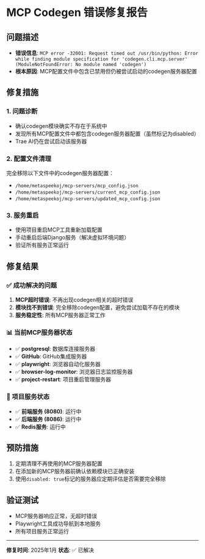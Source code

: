 # MCP Codegen 错误修复报告

## 问题描述
- **错误信息**: `MCP error -32001: Request timed out /usr/bin/python: Error while finding module specification for 'codegen.cli.mcp.server' (ModuleNotFoundError: No module named 'codegen')`
- **根本原因**: MCP配置文件中包含已禁用但仍被尝试启动的codegen服务器配置

## 修复措施

### 1. 问题诊断
- 确认codegen模块确实不存在于系统中
- 发现所有MCP配置文件中都包含codegen服务器配置（虽然标记为disabled）
- Trae AI仍在尝试启动该服务器

### 2. 配置文件清理
完全移除以下文件中的codegen服务器配置：
- `/home/metaspeekoj/mcp-servers/mcp_config.json`
- `/home/metaspeekoj/mcp-servers/current_mcp_config.json`
- `/home/metaspeekoj/mcp-servers/updated_mcp_config.json`

### 3. 服务重启
- 使用项目重启MCP工具重新加载配置
- 手动重启后端Django服务（解决虚拟环境问题）
- 验证所有服务正常运行

## 修复结果

### ✅ 成功解决的问题
1. **MCP超时错误**: 不再出现codegen相关的超时错误
2. **模块找不到错误**: 完全移除codegen配置，避免尝试加载不存在的模块
3. **服务稳定性**: 所有MCP服务器正常工作

### 📊 当前MCP服务器状态
- ✅ **postgresql**: 数据库连接服务器
- ✅ **GitHub**: GitHub集成服务器
- ✅ **playwright**: 浏览器自动化服务器
- ✅ **browser-log-monitor**: 浏览器日志监控服务器
- ✅ **project-restart**: 项目重启管理服务器

### 🔧 项目服务状态
- ✅ **前端服务 (8080)**: 运行中
- ✅ **后端服务 (8086)**: 运行中
- ✅ **Redis服务**: 运行中

## 预防措施
1. 定期清理不再使用的MCP服务器配置
2. 在添加新的MCP服务器前确认依赖模块已正确安装
3. 使用`disabled: true`标记的服务器应定期评估是否需要完全移除

## 验证测试
- MCP服务器响应正常，无超时错误
- Playwright工具成功导航到本地服务
- 所有项目服务正常运行

---
**修复时间**: 2025年1月
**状态**: ✅ 已解决
